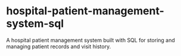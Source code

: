 # hospital-patient-management-system-sql
A hospital patient management system built with SQL for storing and managing patient records and visit history.
